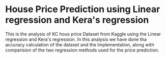 # House Price Prediction using Linear regression and Kera's regression
This is the analysis of KC hous price Dataset from Kaggle using the Linear regression and Kera's regression. In this analysis we have done tha accuracy calculation of the dataset and the Implementation, along with comparision of the two regression methods used for the price prediction.
